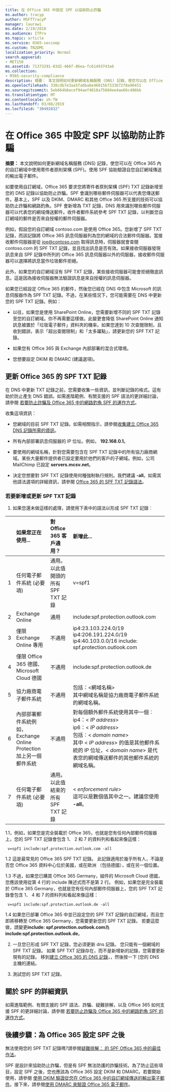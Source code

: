 ```yaml
---
title: 在 Office 365 中設定 SPF 以協助防止詐騙
ms.author: tracyp
author: MSFTTracyP
manager: laurawi
ms.date: 2/19/2018
ms.audience: ITPro
ms.topic: article
ms.service: O365-seccomp
ms.custom: TN2DMC
localization_priority: Normal
search.appverid:
- MET150
ms.assetid: 71373291-83d2-466f-86ea-fc61493743a6
ms.collection:
- M365-security-compliance
description: 摘要： 本文說明如何更新網域名稱服務 (DNS) 記錄，使您可以在 Office 365 內的自訂網域中使用寄件者原則架構 (SPF)。 使用 SPF 協助驗證自您自訂網域傳送的輸出電子郵件。
ms.openlocfilehash: 330cdb7e3aa5fa6ba6e46015b7333672f8a96451
ms.sourcegitcommit: 5eb664b6ecef94aef4018a75684ee4ae66c486bb
ms.translationtype: MT
ms.contentlocale: zh-TW
ms.lasthandoff: 03/08/2019
ms.locfileid: "30492832"
---
```

# <a name="set-up-spf-in-office-365-to-help-prevent-spoofing"></a>在 Office 365 中設定 SPF 以協助防止詐騙

 **摘要：** 本文說明如何更新網域名稱服務 (DNS) 記錄，使您可以在 Office 365 內的自訂網域中使用寄件者原則架構 (SPF)。使用 SPF 協助驗證自您自訂網域傳送的輸出電子郵件。 
  
如要使用自訂網域，Office 365 要求您將寄件者原則架構 (SPF) TXT 記錄新增至您的 DNS 記錄以協助防止詐騙。SPF 會識別哪些郵件伺服器可以代表您傳送郵件。基本上，SPF 以及 DKIM、DMARC 和其他 Office 365 所支援的技術可以協助防止詐騙和網路釣魚。SPF 會新增為 TXT 記錄，DNS 用來識別哪些郵件伺服器可以代表您的網域傳送郵件。收件者郵件系統參考 SPF TXT 記錄，以判斷您自訂網域的郵件是否來自授權的郵件伺服器。
  
例如，假設您的自訂網域 contoso.com 是使用 Office 365。您新增了 SPF TXT 記錄，而該記錄將 Office 365 訊息伺服器列為您的網域的合法郵件伺服器。當接收郵件伺服器是從 joe@contoso.com 取得訊息時，伺服器就會查閱 contoso.com 的 SPF TXT 記錄，並且找出訊息是否有效。如果接收伺服器發現訊息來自 SPF 記錄中所列的 Office 365 訊息伺服器以外的伺服器，接收郵件伺服器可以選擇將訊息當作垃圾郵件拒絕。
  
此外，如果您的自訂網域沒有 SPF TXT 記錄，某些接收伺服器可能會拒絕徹底訊息。這是因為接收伺服器無法驗證訊息是來自授權的訊息伺服器。
  
如果您已經設定 Office 365 的郵件，然後您已經在 DNS 中包含 Microsoft 的訊息伺服器作為 SPF TXT 記錄。不過，在某些情況下，您可能需要在 DNS 中更新您的 SPF TXT 記錄。例如：
  
- 以往，如果您是使用 SharePoint Online，您需要新增不同的 SPF TXT 記錄至您的自訂網域。你不再需要這樣做。此變更會降低 SharePoint Online 通知訊息被置於「垃圾電子郵件」資料夾的機率。如果您達到 10 次查閱限制，且收到錯誤，表示「超出查閱限制」和「太多躍點」，請更新您的 SPF TXT 記錄。
    
- 如果您有 Office 365 與 Exchange 內部部署的混合式環境。
    
- 您想要設定 DKIM 和 DMARC (建議選項)。
    
## <a name="updating-your-spf-txt-record-for-office-365"></a>更新 Office 365 的 SPF TXT 記錄

在 DNS 中更新 TXT 記錄之前，您需要收集一些資訊，並判斷記錄的格式。這有助於防止產生 DNS 錯誤。如需進階範例、有關支援的 SPF 語法的更詳細討論，請參閱 [若要防止詐騙及 Office 365 中的網路釣魚 SPF 的運作方式](how-office-365-uses-spf-to-prevent-spoofing.md#HowSPFWorks)。
  
收集這項資訊：
  
- 您網域的目前 SPF TXT 記錄。如需相關指示，請參閱[收集建立 Office 365 DNS 記錄所需的資訊](https://support.office.microsoft.com/en-us/article/Gather-the-information-you-need-to-create-Office-365-DNS-records-77f90d4a-dc7f-4f09-8972-c1b03ea85a67)。
    
- 所有內部部署訊息伺服器的 IP 位址。例如， **192.168.0.1**。
    
- 要使用的網域名稱，針對您需要包含在 SPF TXT 記錄中的所有協力廠商網域。某些大量郵件提供者已設定要用於他們的客戶的子網域。例如，公司 MailChimp 已設定 **servers.mcsv.net**。
    
- 決定您想要對 SPF TXT 記錄使用何種強制執行規則。我們建議 **-all**。如需其他語法選項的詳細資訊，請參閱 [Office 365 的 SPF TXT 記錄語法](how-office-365-uses-spf-to-prevent-spoofing.md#SPFSyntaxO365)。
    
### <a name="to-add-or-update-your-spf-txt-record"></a>若要新增或更新 SPF TXT 記錄

1. 如果您還未做這樣的處理，請使用下表中的語法以形成 SPF TXT 記錄︰
    
||**如果您正在使用...**|**對 Office 365 客戶通用？**|**新增此...**|
|:-----|:-----|:-----|:-----|
|1  <br/> |任何電子郵件系統 (必要項)  <br/> |通用。以此值開頭的所有 SPF TXT 記錄  <br/> |v=spf1  <br/> |
|2  <br/> |Exchange Online  <br/> |通用  <br/> |include:spf.protection.outlook.com  <br/> |
|3  <br/> |僅限 Exchange Online 專用  <br/> |不通用  <br/> |ip4:23.103.224.0/19 ip4:206.191.224.0/19 ip4:40.103.0.0/16 include: spf.protection.outlook.com  <br/> |
|4  <br/> |僅限 Office 365 德國、Microsoft Cloud 德國  <br/> |不通用  <br/> |include:spf.protection.outlook.de  <br/> |
|5  <br/> |協力廠商電子郵件系統  <br/> |不通用  <br/> |包括：\<網域名稱\>  <br/> 其中網域名稱是協力廠商電子郵件系統的網域名稱。  <br/> |
|6  <br/> |內部部署郵件系統例如，Exchange Online Protection 加上另一個郵件系統  <br/> |不通用  <br/> | 對每個額外郵件系統使用其中一個︰  <br/>  ip4：\<  _IP address_\>  <br/>  ip6：\<  _IP address_\>  <br/>  包括︰\<  _domain name_\>  <br/>  其中 \<  _IP address_\> 的值是其他郵件系統的 IP 位址，\< _domain name_\> 是代表您的網域傳送郵件的其他郵件系統的網域名稱。  <br/> |
|7  <br/> |任何電子郵件系統 (必要項)  <br/> |通用。以此值結束的所有 SPF TXT 記錄  <br/> |\< _enforcement rule_\>  <br/> 這可以是數個值其中之一。建議您使用 **-all**。  <br/> |
   
1.1，例如，如果您是完全裝載於 Office 365，也就是您有任何內部郵件伺服器上，您的 SPF TXT 記錄會包含 1、 2 和 7 的資料列和看起來像這樣：
    
  ```
   v=spf1 include:spf.protection.outlook.com -all
  ```

1.2 這是最常見的 Office 365 SPF TXT 記錄。 此記錄適用於幾乎所有人，不論是否您 Office 365 資料中心位於美國，或在歐洲 （包括德國），或在另一個位置。
    
1.3 不過，如果您已購買 Office 365 Germany，組件的 Microsoft Cloud 德國，您應該使用從第 4 行的 include 陳述式而不是第 2 行。 例如，如果您是完全裝載於 Office 365 Germany，也就是您有任何內部郵件伺服器上，您的 SPF TXT 記錄會包含 1、 4 和 7 的資料列和看起來像這樣：
    
  ```
   v=spf1 include:spf.protection.outlook.de -all
  ```

1.4 如果您已部署 Office 365 中並已設定您的 SPF TXT 記錄的自訂網域，而且您即將移轉至 Office 365 Germany，您需要更新您的 SPF TXT 記錄。 若要這麼做，請變更**include: spf.protection.outlook.com**為**include:spf.protection.outlook.de**。
    
2. 一旦您已形成 SPF TXT 記錄，您必須更新 dns 記錄。 您只能有一個網域的 SPF TXT 記錄。 如果 SPF TXT 記錄存在，而不是新增新的記錄，您需要更新現有的記錄。 移到[建立 Office 365 的 DNS 記錄](https://docs.microsoft.com/office365/admin/get-help-with-domains/create-dns-records-at-any-dns-hosting-provider?view=o365-worldwide)，，然後按一下 [您的 DNS 主機的連結。 
    
3. 測試您的 SPF TXT 記錄。
    
## <a name="more-information-about-spf"></a>關於 SPF 的詳細資訊

如需進階範例、有關支援的 SPF 語法、詐騙、疑難排解，以及 Office 365 如何支援 SPF 的更詳細討論，請參閱 [若要防止詐騙及 Office 365 中的網路釣魚 SPF 的運作方式](how-office-365-uses-spf-to-prevent-spoofing.md#HowSPFWorks)。
  
## <a name="next-steps-after-you-set-up-spf-for-office-365"></a>後續步驟：為 Office 365 設定 SPF 之後

無法使用您的 SPF TXT 記錄嗎?請參閱[疑難排解： 的 SPF Office 365 中的最佳作法](how-office-365-uses-spf-to-prevent-spoofing.md#SPFTroubleshoot)。
  
 SPF 是設計來協助防止詐騙，但是有 SPF 無法防護的詐騙技術。為了防止這些項目，設定 SPF 之後，您也應該為 Office 365 設定 DKIM 和 DMARC。若要開始使用，請參閱 [使用 DKIM 驗證從您在 Office 365 中的自訂網域傳送的輸出電子郵件](use-dkim-to-validate-outbound-email.md)。接下來，請參閱[使用 DMARC 來驗證 Office 365 電子郵件](use-dmarc-to-validate-email.md)。
  

